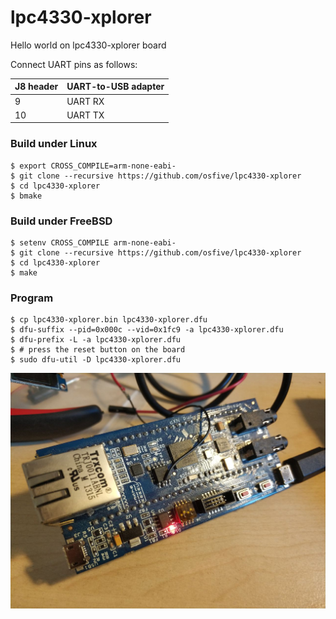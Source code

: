 # lpc4330-xplorer
Hello world on lpc4330-xplorer board

Connect UART pins as follows:

| J8 header | UART-to-USB adapter |
| --------- | ------------------- |
|         9 |             UART RX |
|        10 |             UART TX |

### Build under Linux

    $ export CROSS_COMPILE=arm-none-eabi-
    $ git clone --recursive https://github.com/osfive/lpc4330-xplorer
    $ cd lpc4330-xplorer
    $ bmake

### Build under FreeBSD

    $ setenv CROSS_COMPILE arm-none-eabi-
    $ git clone --recursive https://github.com/osfive/lpc4330-xplorer
    $ cd lpc4330-xplorer
    $ make

### Program
    $ cp lpc4330-xplorer.bin lpc4330-xplorer.dfu
    $ dfu-suffix --pid=0x000c --vid=0x1fc9 -a lpc4330-xplorer.dfu
    $ dfu-prefix -L -a lpc4330-xplorer.dfu
    $ # press the reset button on the board
    $ sudo dfu-util -D lpc4330-xplorer.dfu

![alt text](https://raw.githubusercontent.com/osfive/lpc4330-xplorer/master/images/lpc4330-xplorer.jpg)
